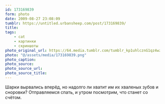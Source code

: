 ```yaml
---
id: 173169839
form: photo
date: 2009-08-27 23:08:09
tumblr: https://untitled.urbansheep.com/post/173169839/
title:
tags:
    - cat
    - картинки
    - скриншоты
photo_original_url: https://64.media.tumblr.com/tumblr_kp1uhlcznG1qz4wzio1_1280.png
photo: "@/assets/media/173169839.png"
photo_caption:
photo_source:
photo_source_url:
photo_source_title:
---
```


<p>Шарки вырвались вперёд, но надолго ли хватит им их хваленых зубов и сноровки? Отправляемся спать, и утром посмотрим, что станет со счётом.</p>
